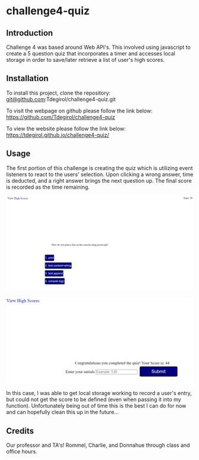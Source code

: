 # challenge4-quiz

## Introduction

Challenge 4 was based around Web API's. This involved using javascript to create a 5 question quiz that incorporates a timer and accesses local storage in order to save/later retrieve a list of user's high scores.

## Installation

To install this project, clone the repository:
    git@github.com:Tdegirol/challenge4-quiz.git

To visit the webpage on github please follow the link below:
    https://github.com/Tdegirol/challenge4-quiz

To view the website please follow the link below:
    https://tdegirol.github.io/challenge4-quiz/

## Usage

The first portion of this challenge is creating the quiz which is utilizing event listeners to react to the users' selection. Upon clicking a wrong answer, time is deducted, and a right answer brings the next question up. The final score is recorded as the time remaining.

![Media-Queries-Image](Assets/images/quiz.jpg)

![Media-Queries-Image](Assets/images/score.jpg)

In this case, I was able to get local storage working to record a user's entry, but could not get the score to be defined (even when passing it into my function). Unfortunately being out of time this is the best I can do for now and can hopefully clean this up in the future...

## Credits

Our professor and TA's! Rommel, Charlie, and Donnahue through class and office hours.
